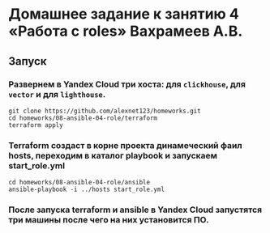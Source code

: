 # Домашнее задание к занятию 4 «Работа с roles» Вахрамеев А.В.

## Запуск  
### Развернем в Yandex Cloud три хоста: для `clickhouse`, для `vector` и для `lighthouse`.

```
git clone https://github.com/alexnet123/homeworks.git
cd homeworks/08-ansible-04-role/terraform
terraform apply
```
### Terraform создаст в корне проекта динамеческий фаил hosts, переходим в каталог playbook и запускаем start_role.yml

```
cd homeworks/08-ansible-04-role/ansible
ansible-playbook -i ../hosts start_role.yml
```
### После запуска terraform и ansible в Yandex Cloud запустятся три машины после чего на них установится ПО.
